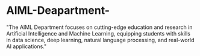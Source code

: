# AIML-Deapartment-
"The AIML Department focuses on cutting-edge education and research in Artificial Intelligence and Machine Learning, equipping students with skills in data science, deep learning, natural language processing, and real-world AI applications."
